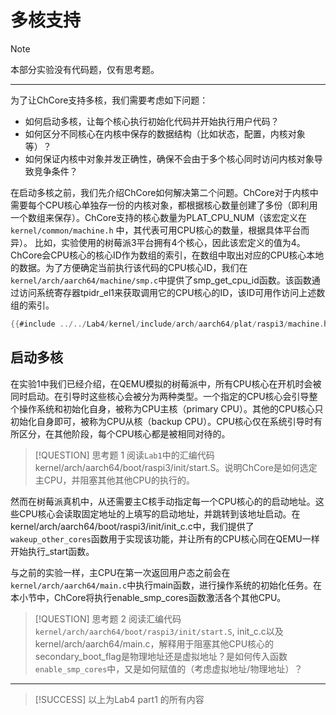 # 多核支持

> [!NOTE]
> 本部分实验没有代码题，仅有思考题。

---

<!-- toc -->

为了让ChCore支持多核，我们需要考虑如下问题：
- 如何启动多核，让每个核心执行初始化代码并开始执行用户代码？
- 如何区分不同核心在内核中保存的数据结构（比如状态，配置，内核对象等）？
- 如何保证内核中对象并发正确性，确保不会由于多个核心同时访问内核对象导致竞争条件？

在启动多核之前，我们先介绍ChCore如何解决第二个问题。ChCore对于内核中需要每个CPU核心单独存一份的内核对象，都根据核心数量创建了多份（即利用一个数组来保存）。ChCore支持的核心数量为PLAT_CPU_NUM（该宏定义在 `kernel/common/machine.h` 中，其代表可用CPU核心的数量，根据具体平台而异）。 比如，实验使用的树莓派3平台拥有4个核心，因此该宏定义的值为4。ChCore会CPU核心的核心ID作为数组的索引，在数组中取出对应的CPU核心本地的数据。为了方便确定当前执行该代码的CPU核心ID，我们在 `kernel/arch/aarch64/machine/smp.c`中提供了smp_get_cpu_id函数。该函数通过访问系统寄存器tpidr_el1来获取调用它的CPU核心的ID，该ID可用作访问上述数组的索引。

```c
{{#include ../../Lab4/kernel/include/arch/aarch64/plat/raspi3/machine.h:16:20}}
```

## 启动多核
在实验1中我们已经介绍，在QEMU模拟的树莓派中，所有CPU核心在开机时会被同时启动。在引导时这些核心会被分为两种类型。一个指定的CPU核心会引导整个操作系统和初始化自身，被称为CPU主核（primary CPU）。其他的CPU核心只初始化自身即可，被称为CPU从核（backup CPU）。CPU核心仅在系统引导时有所区分，在其他阶段，每个CPU核心都是被相同对待的。

> [!QUESTION] 思考题 1
> 阅读`Lab1`中的汇编代码kernel/arch/aarch64/boot/raspi3/init/start.S。说明ChCore是如何选定主CPU，并阻塞其他其他CPU的执行的。

然而在树莓派真机中，从还需要主C核手动指定每一个CPU核心的的启动地址。这些CPU核心会读取固定地址的上填写的启动地址，并跳转到该地址启动。在kernel/arch/aarch64/boot/raspi3/init/init_c.c中，我们提供了`wakeup_other_cores`函数用于实现该功能，并让所有的CPU核心同在QEMU一样开始执行_start函数。

与之前的实验一样，主CPU在第一次返回用户态之前会在`kernel/arch/aarch64/main.c`中执行main函数，进行操作系统的初始化任务。在本小节中，ChCore将执行enable_smp_cores函数激活各个其他CPU。

> [!QUESTION] 思考题 2
> 阅读汇编代码`kernel/arch/aarch64/boot/raspi3/init/start.S`, init_c.c以及kernel/arch/aarch64/main.c，解释用于阻塞其他CPU核心的secondary_boot_flag是物理地址还是虚拟地址？是如何传入函数`enable_smp_cores`中，又是如何赋值的（考虑虚拟地址/物理地址）？

---

> [!SUCCESS]
> 以上为Lab4 part1 的所有内容
